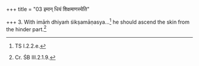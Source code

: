 +++
title = "03 इमान् धियं शिक्षमाणस्येति"

+++
3. With imāṁ dhiyaṁ śikṣamāṇasya...[^1] he should ascend the skin from the hinder part.[^2]  


[^1]: TS I.2.2.e.  

[^2]: Cr. ŚB III.2.1.9.  
